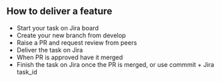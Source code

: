 ## How to deliver a feature

 * Start your task on Jira board
 * Create your new branch from develop
 * Raise a PR and request review from peers
 * Deliver the task on Jira
 * When PR is approved have it merged
 * Finish the task on Jira once the PR is merged, or use commmit + Jira task_id
